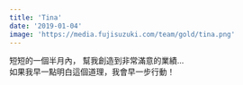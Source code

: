 ```yaml
---
title: 'Tina'
date: '2019-01-04'
image: 'https://media.fujisuzuki.com/team/gold/tina.png'
---
```

短短的一個半月內， 幫我創造到非常滿意的業績...  
如果我早一點明白這個道理，我會早一步行動！